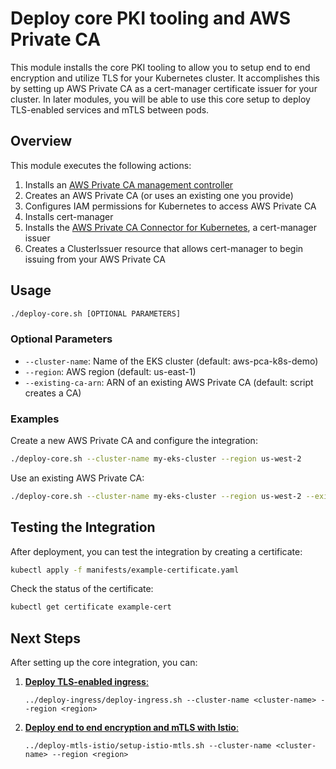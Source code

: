 # Deploy core PKI tooling and AWS Private CA

This module installs the core PKI tooling to allow you to setup end to end encryption and utilize TLS for your Kubernetes cluster. It accomplishes this by setting up AWS Private CA as a cert-manager certificate issuer for your cluster. In later modules, you will be able to use this core setup to deploy TLS-enabled services and mTLS between pods.

## Overview

This module executes the following actions:
1. Installs an [AWS Private CA management controller](https://github.com/aws-controllers-k8s/acmpca-controller)
1. Creates an AWS Private CA (or uses an existing one you provide)
2. Configures IAM permissions for Kubernetes to access AWS Private CA
3. Installs cert-manager
4. Installs the [AWS Private CA Connector for Kubernetes](https://github.com/cert-manager/aws-privateca-issuer), a cert-manager issuer
5. Creates a ClusterIssuer resource that allows cert-manager to begin issuing from your AWS Private CA

## Usage

```bash
./deploy-core.sh [OPTIONAL PARAMETERS]
```

### Optional Parameters

- `--cluster-name`: Name of the EKS cluster (default: aws-pca-k8s-demo)
- `--region`: AWS region (default: us-east-1)
- `--existing-ca-arn`: ARN of an existing AWS Private CA (default: script creates a CA)

### Examples

Create a new AWS Private CA and configure the integration:
```bash
./deploy-core.sh --cluster-name my-eks-cluster --region us-west-2
```

Use an existing AWS Private CA:
```bash
./deploy-core.sh --cluster-name my-eks-cluster --region us-west-2 --existing-ca-arn arn:aws:acm-pca:us-west-2:123456789012:certificate-authority/12345678-1234-1234-1234-123456789012
```

## Testing the Integration

After deployment, you can test the integration by creating a certificate:
```bash
kubectl apply -f manifests/example-certificate.yaml
```

Check the status of the certificate:
```bash
kubectl get certificate example-cert
```

## Next Steps

After setting up the core integration, you can:

1. [**Deploy TLS-enabled ingress**:](../deploy-ingress/README.md)
   ```
   ../deploy-ingress/deploy-ingress.sh --cluster-name <cluster-name> --region <region>
   ```

2. [**Deploy end to end encryption and mTLS with Istio**:](../deploy-mtls-istio/README.md)
   ```
   ../deploy-mtls-istio/setup-istio-mtls.sh --cluster-name <cluster-name> --region <region>
   ```